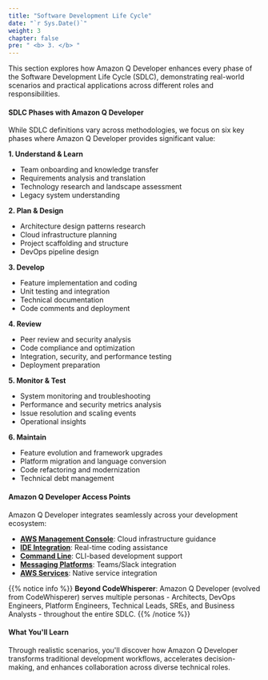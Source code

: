 ```yaml
---
title: "Software Development Life Cycle"
date: "`r Sys.Date()`"
weight: 3
chapter: false
pre: " <b> 3. </b> "
---
```


This section explores how Amazon Q Developer enhances every phase of the Software Development Life Cycle (SDLC), demonstrating real-world scenarios and practical applications across different roles and responsibilities.

#### SDLC Phases with Amazon Q Developer

While SDLC definitions vary across methodologies, we focus on six key phases where Amazon Q Developer provides significant value:

**1. Understand & Learn**
- Team onboarding and knowledge transfer
- Requirements analysis and translation
- Technology research and landscape assessment
- Legacy system understanding

**2. Plan & Design**
- Architecture design patterns research
- Cloud infrastructure planning
- Project scaffolding and structure
- DevOps pipeline design

**3. Develop**
- Feature implementation and coding
- Unit testing and integration
- Technical documentation
- Code comments and deployment

**4. Review**
- Peer review and security analysis
- Code compliance and optimization
- Integration, security, and performance testing
- Deployment preparation

**5. Monitor & Test**
- System monitoring and troubleshooting
- Performance and security metrics analysis
- Issue resolution and scaling events
- Operational insights

**6. Maintain**
- Feature evolution and framework upgrades
- Platform migration and language conversion
- Code refactoring and modernization
- Technical debt management

#### Amazon Q Developer Access Points

Amazon Q Developer integrates seamlessly across your development ecosystem:

- **[AWS Management Console](https://docs.aws.amazon.com/amazonq/latest/qdeveloper-ug/q-on-aws.html)**: Cloud infrastructure guidance
- **[IDE Integration](https://docs.aws.amazon.com/amazonq/latest/qdeveloper-ug/q-in-IDE.html)**: Real-time coding assistance
- **[Command Line](https://docs.aws.amazon.com/amazonq/latest/qdeveloper-ug/command-line.html)**: CLI-based development support
- **[Messaging Platforms](https://docs.aws.amazon.com/amazonq/latest/qdeveloper-ug/q-in-chatbot.html)**: Teams/Slack integration
- **[AWS Services](https://docs.aws.amazon.com/amazonq/latest/qdeveloper-ug/q-and-aws-services.html)**: Native service integration

{{% notice info %}}
**Beyond CodeWhisperer**: Amazon Q Developer (evolved from CodeWhisperer) serves multiple personas - Architects, DevOps Engineers, Platform Engineers, Technical Leads, SREs, and Business Analysts - throughout the entire SDLC.
{{% /notice %}}

#### What You'll Learn

Through realistic scenarios, you'll discover how Amazon Q Developer transforms traditional development workflows, accelerates decision-making, and enhances collaboration across diverse technical roles.